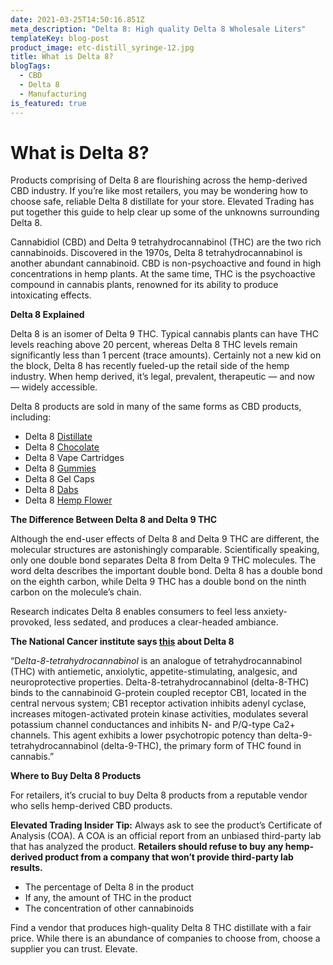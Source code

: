 ```yaml
---
date: 2021-03-25T14:50:16.851Z
meta_description: "Delta 8: High quality Delta 8 Wholesale Liters"
templateKey: blog-post
product_image: etc-distill_syringe-12.jpg
title: What is Delta 8?
blogTags:
  - CBD
  - Delta 8
  - Manufacturing
is_featured: true
---
```

# What is Delta 8?

Products comprising of Delta 8 are flourishing across the hemp-derived CBD industry. If you’re like most retailers, you may be wondering how to choose safe, reliable Delta 8 distillate for your store. Elevated Trading has put together this guide to help clear up some of the unknowns surrounding Delta 8.

Cannabidiol (CBD) and Delta 9 tetrahydrocannabinol (THC) are the two rich cannabinoids. Discovered in the 1970s, Delta 8 tetrahydrocannabinol is another abundant cannabinoid. CBD is non-psychoactive and found in high concentrations in hemp plants. At the same time, THC is the psychoactive compound in cannabis plants, renowned for its ability to produce intoxicating effects.

**Delta 8 Explained**

Delta 8 is an isomer of Delta 9 THC. Typical cannabis plants can have THC levels reaching above 20 percent, whereas Delta 8 THC levels remain significantly less than 1 percent (trace amounts). Certainly not a new kid on the block, Delta 8 has recently fueled-up the retail side of the hemp industry. When hemp derived, it’s legal, prevalent, therapeutic — and now — widely accessible.

Delta 8 products are sold in many of the same forms as CBD products, including:

* Delta 8 [Distillate](https://www.elevatedtrading.com/products/delta-8-distillate/)
* Delta 8 [Chocolate](https://www.elevatedtrading.com/products/wholesale-delta-8-chocolates/)
* Delta 8 Vape Cartridges
* Delta 8 [Gummies](https://www.elevatedtrading.com/products/delta-8-gummies/)
* Delta 8 Gel Caps
* Delta 8 [Dabs](https://www.elevatedtrading.com/products/delta-8-slabs/)
* Delta 8 [Hemp Flower](https://www.elevatedtrading.com/products/flower/)

**The Difference Between Delta 8 and Delta 9 THC**

Although the end-user effects of Delta 8 and Delta 9 THC are different, the molecular structures are astonishingly comparable. Scientifically speaking, only one double bond separates Delta 8 from Delta 9 THC molecules. The word delta describes the important double bond. Delta 8 has a double bond on the eighth carbon, while Delta 9 THC has a double bond on the ninth carbon on the molecule’s chain.

Research indicates Delta 8 enables consumers to feel less anxiety-provoked, less sedated, and produces a clear-headed ambiance.

**The National Cancer institute says [this](https://www.cancer.gov/publications/dictionaries/cancer-drug/def/delta-8-tetrahydrocannabinol?redirect=true) about Delta 8**

“D*elta-8-tetrahydrocannabinol* is an analogue of tetrahydrocannabinol (THC) with antiemetic, anxiolytic, appetite-stimulating, analgesic, and neuroprotective properties. Delta-8-tetrahydrocannabinol (delta-8-THC) binds to the cannabinoid G-protein coupled receptor CB1, located in the central nervous system; CB1 receptor activation inhibits adenyl cyclase, increases mitogen-activated protein kinase activities, modulates several potassium channel conductances and inhibits N- and P/Q-type Ca2+ channels. This agent exhibits a lower psychotropic potency than delta-9-tetrahydrocannabinol (delta-9-THC), the primary form of THC found in cannabis.”

**Where to Buy Delta 8 Products**

For retailers, it’s crucial to buy Delta 8 products from a reputable vendor who sells hemp-derived CBD products.

**Elevated Trading Insider Tip:** Always ask to see the product’s Certificate of Analysis (COA). A COA is an official report from an unbiased third-party lab that has analyzed the product. **Retailers should refuse to buy any hemp-derived product from a company that won’t provide third-party lab results.**

* The percentage of Delta 8 in the product
* If any, the amount of THC in the product
* The concentration of other cannabinoids

Find a vendor that produces high-quality Delta 8 THC distillate with a fair price. While there is an abundance of companies to choose from, choose a supplier you can trust. Elevate.